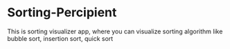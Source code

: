 # Sorting-Percipient
This is sorting visualizer app, where you can visualize sorting algorithm like bubble sort, insertion sort, quick sort
